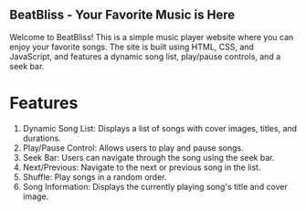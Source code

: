 ## **BeatBliss - Your Favorite Music is Here**
Welcome to BeatBliss! This is a simple music player website where you can enjoy your favorite songs. The site is built using HTML, CSS, and JavaScript, and features a dynamic song list, play/pause controls, and a seek bar.

# **Features**
1. Dynamic Song List: Displays a list of songs with cover images, titles, and durations.
2. Play/Pause Control: Allows users to play and pause songs.
3. Seek Bar: Users can navigate through the song using the seek bar.
4. Next/Previous: Navigate to the next or previous song in the list.
5. Shuffle: Play songs in a random order.
6. Song Information: Displays the currently playing song's title and cover image.

